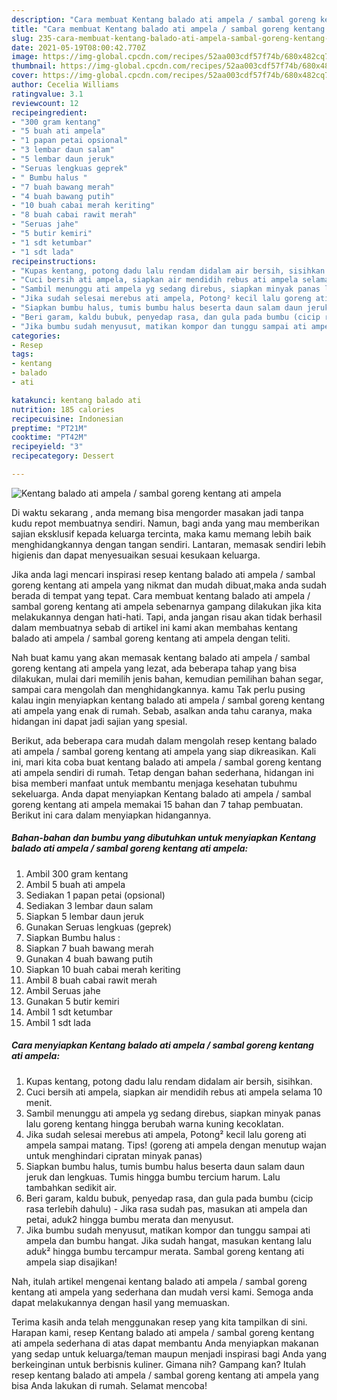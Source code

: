 ```yaml
---
description: "Cara membuat Kentang balado ati ampela / sambal goreng kentang ati ampela yang nikmat dan Mudah Dibuat"
title: "Cara membuat Kentang balado ati ampela / sambal goreng kentang ati ampela yang nikmat dan Mudah Dibuat"
slug: 235-cara-membuat-kentang-balado-ati-ampela-sambal-goreng-kentang-ati-ampela-yang-nikmat-dan-mudah-dibuat
date: 2021-05-19T08:00:42.770Z
image: https://img-global.cpcdn.com/recipes/52aa003cdf57f74b/680x482cq70/kentang-balado-ati-ampela-sambal-goreng-kentang-ati-ampela-foto-resep-utama.jpg
thumbnail: https://img-global.cpcdn.com/recipes/52aa003cdf57f74b/680x482cq70/kentang-balado-ati-ampela-sambal-goreng-kentang-ati-ampela-foto-resep-utama.jpg
cover: https://img-global.cpcdn.com/recipes/52aa003cdf57f74b/680x482cq70/kentang-balado-ati-ampela-sambal-goreng-kentang-ati-ampela-foto-resep-utama.jpg
author: Cecelia Williams
ratingvalue: 3.1
reviewcount: 12
recipeingredient:
- "300 gram kentang"
- "5 buah ati ampela"
- "1 papan petai opsional"
- "3 lembar daun salam"
- "5 lembar daun jeruk"
- "Seruas lengkuas geprek"
- " Bumbu halus "
- "7 buah bawang merah"
- "4 buah bawang putih"
- "10 buah cabai merah keriting"
- "8 buah cabai rawit merah"
- "Seruas jahe"
- "5 butir kemiri"
- "1 sdt ketumbar"
- "1 sdt lada"
recipeinstructions:
- "Kupas kentang, potong dadu lalu rendam didalam air bersih, sisihkan."
- "Cuci bersih ati ampela, siapkan air mendidih rebus ati ampela selama 10 menit."
- "Sambil menunggu ati ampela yg sedang direbus, siapkan minyak panas lalu goreng kentang hingga berubah warna kuning kecoklatan."
- "Jika sudah selesai merebus ati ampela, Potong² kecil lalu goreng ati ampela sampai matang. Tips! (goreng ati ampela dengan menutup wajan untuk menghindari cipratan minyak panas)"
- "Siapkan bumbu halus, tumis bumbu halus beserta daun salam daun jeruk dan lengkuas. Tumis hingga bumbu tercium harum. Lalu tambahkan sedikit air."
- "Beri garam, kaldu bubuk, penyedap rasa, dan gula pada bumbu (cicip rasa terlebih dahulu) Jika rasa sudah pas, masukan ati ampela dan petai, aduk2 hingga bumbu merata dan menyusut."
- "Jika bumbu sudah menyusut, matikan kompor dan tunggu sampai ati ampela dan bumbu hangat. Jika sudah hangat, masukan kentang lalu aduk² hingga bumbu tercampur merata. Sambal goreng kentang ati ampela siap disajikan!"
categories:
- Resep
tags:
- kentang
- balado
- ati

katakunci: kentang balado ati 
nutrition: 185 calories
recipecuisine: Indonesian
preptime: "PT21M"
cooktime: "PT42M"
recipeyield: "3"
recipecategory: Dessert

---
```



![Kentang balado ati ampela / sambal goreng kentang ati ampela](https://img-global.cpcdn.com/recipes/52aa003cdf57f74b/680x482cq70/kentang-balado-ati-ampela-sambal-goreng-kentang-ati-ampela-foto-resep-utama.jpg)

Di waktu  sekarang , anda memang bisa mengorder masakan jadi tanpa kudu repot membuatnya sendiri. Namun, bagi anda yang mau memberikan sajian eksklusif kepada keluarga tercinta, maka kamu memang lebih baik menghidangkannya dengan tangan sendiri. Lantaran, memasak sendiri lebih higienis dan dapat menyesuaikan sesuai kesukaan keluarga.

Jika anda lagi mencari inspirasi resep kentang balado ati ampela / sambal goreng kentang ati ampela yang nikmat dan mudah dibuat,maka anda sudah berada di tempat yang tepat. Cara membuat kentang balado ati ampela / sambal goreng kentang ati ampela  sebenarnya gampang dilakukan jika kita melakukannya dengan hati-hati. Tapi, anda jangan risau akan tidak berhasil dalam membuatnya 
sebab di artikel ini kami akan membahas kentang balado ati ampela / sambal goreng kentang ati ampela dengan teliti.  



Nah buat kamu yang akan memasak kentang balado ati ampela / sambal goreng kentang ati ampela yang lezat, ada beberapa tahap yang bisa dilakukan, mulai dari memilih jenis bahan, kemudian pemilihan bahan segar, sampai cara mengolah dan menghidangkannya. kamu Tak perlu pusing kalau ingin menyiapkan kentang balado ati ampela / sambal goreng kentang ati ampela yang enak di rumah. Sebab, asalkan anda  tahu caranya, maka hidangan ini dapat jadi sajian yang spesial.

Berikut, ada beberapa cara mudah dalam mengolah resep kentang balado ati ampela / sambal goreng kentang ati ampela yang siap dikreasikan. Kali ini, mari kita coba buat kentang balado ati ampela / sambal goreng kentang ati ampela sendiri di rumah. Tetap dengan bahan sederhana, hidangan ini bisa memberi manfaat untuk membantu menjaga kesehatan tubuhmu sekeluarga. Anda dapat menyiapkan Kentang balado ati ampela / sambal goreng kentang ati ampela memakai 15 bahan dan 7 tahap pembuatan. Berikut ini cara dalam menyiapkan hidangannya.

<!--inarticleads1-->

##### Bahan-bahan dan bumbu yang dibutuhkan untuk menyiapkan Kentang balado ati ampela / sambal goreng kentang ati ampela:

1. Ambil 300 gram kentang
1. Ambil 5 buah ati ampela
1. Sediakan 1 papan petai (opsional)
1. Sediakan 3 lembar daun salam
1. Siapkan 5 lembar daun jeruk
1. Gunakan Seruas lengkuas (geprek)
1. Siapkan  Bumbu halus :
1. Siapkan 7 buah bawang merah
1. Gunakan 4 buah bawang putih
1. Siapkan 10 buah cabai merah keriting
1. Ambil 8 buah cabai rawit merah
1. Ambil Seruas jahe
1. Gunakan 5 butir kemiri
1. Ambil 1 sdt ketumbar
1. Ambil 1 sdt lada




<!--inarticleads2-->

##### Cara menyiapkan Kentang balado ati ampela / sambal goreng kentang ati ampela:

1. Kupas kentang, potong dadu lalu rendam didalam air bersih, sisihkan.
1. Cuci bersih ati ampela, siapkan air mendidih rebus ati ampela selama 10 menit.
1. Sambil menunggu ati ampela yg sedang direbus, siapkan minyak panas lalu goreng kentang hingga berubah warna kuning kecoklatan.
1. Jika sudah selesai merebus ati ampela, Potong² kecil lalu goreng ati ampela sampai matang. Tips! (goreng ati ampela dengan menutup wajan untuk menghindari cipratan minyak panas)
1. Siapkan bumbu halus, tumis bumbu halus beserta daun salam daun jeruk dan lengkuas. Tumis hingga bumbu tercium harum. Lalu tambahkan sedikit air.
1. Beri garam, kaldu bubuk, penyedap rasa, dan gula pada bumbu (cicip rasa terlebih dahulu) - Jika rasa sudah pas, masukan ati ampela dan petai, aduk2 hingga bumbu merata dan menyusut.
1. Jika bumbu sudah menyusut, matikan kompor dan tunggu sampai ati ampela dan bumbu hangat. Jika sudah hangat, masukan kentang lalu aduk² hingga bumbu tercampur merata. Sambal goreng kentang ati ampela siap disajikan!




Nah, itulah artikel mengenai  kentang balado ati ampela / sambal goreng kentang ati ampela  yang sederhana dan mudah versi kami. Semoga anda dapat melakukannya dengan hasil yang memuaskan. 

Terima kasih anda telah menggunakan resep yang kita tampilkan di sini. Harapan kami, resep  Kentang balado ati ampela / sambal goreng kentang ati ampela sederhana di atas dapat membantu Anda menyiapkan makanan yang sedap untuk keluarga/teman maupun menjadi inspirasi bagi Anda yang berkeinginan untuk berbisnis kuliner. Gimana nih? Gampang kan? Itulah resep kentang balado ati ampela / sambal goreng kentang ati ampela yang bisa Anda lakukan di rumah. Selamat mencoba!

